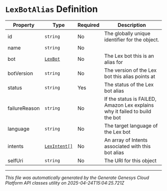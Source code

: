 # `LexBotAlias` Definition

| Property | Type | Required | Description |
|----------|------|----------|-------------|
| id | `string` | No | The globally unique identifier for the object. |
| name | `string` | No |  |
| bot | [`LexBot`](lexbot-definition.md) | No | The Lex bot this is an alias for |
| botVersion | `string` | No | The version of the Lex bot this alias points at |
| status | `string` | Yes | The status of the Lex bot alias |
| failureReason | `string` | No | If the status is FAILED, Amazon Lex explains why it failed to build the bot |
| language | `string` | No | The target language of the Lex bot |
| intents | [`LexIntent[]`](lexintent-definition.md) | No | An array of Intents associated with this bot alias |
| selfUri | `string` | No | The URI for this object |

---

*This file was automatically generated by the Generate Genesys Cloud Platform API classes utility on 2025-04-24T15:04:25.721Z*